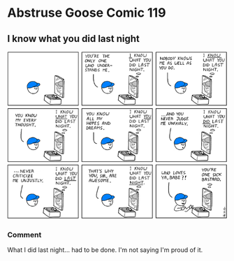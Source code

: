 # Abstruse Goose Comic 119
## I know what you did last night

![image](i_know_what_you_did_last_night.png)
### Comment
What I did last night... had to be done. I'm not saying I'm proud of it.
